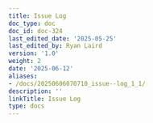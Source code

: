 ```yaml
---
title: Issue Log
doc_type: doc
doc_id: doc-324
last_edited_date: '2025-05-25'
last_edited_by: Ryan Laird
version: '1.0'
weight: 2
date: '2025-06-12'
aliases:
- /docs/20250606070710_issue--log_1_1/
description: ''
linkTitle: Issue Log
type: docs
---
```



